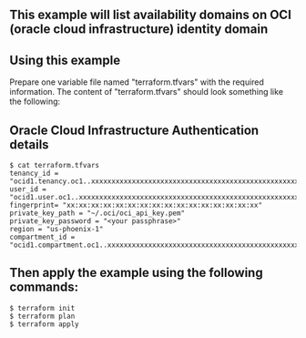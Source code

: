## This example will list availability domains on OCI (oracle cloud infrastructure) identity domain


## Using this example

Prepare one variable file named "terraform.tfvars" with the required information. The content of "terraform.tfvars" should look something like the following:


## Oracle Cloud Infrastructure Authentication details

```
$ cat terraform.tfvars
tenancy_id = "ocid1.tenancy.oc1..xxxxxxxxxxxxxxxxxxxxxxxxxxxxxxxxxxxxxxxxxxxxxxxxxxxxxxxxxxxx"
user_id = "ocid1.user.oc1..xxxxxxxxxxxxxxxxxxxxxxxxxxxxxxxxxxxxxxxxxxxxxxxxxxxxxxxxxxxx"
fingerprint= "xx:xx:xx:xx:xx:xx:xx:xx:xx:xx:xx:xx:xx:xx:xx:xx"
private_key_path = "~/.oci/oci_api_key.pem"
private_key_password = "<your passphrase>"
region = "us-phoenix-1"
compartment_id = "ocid1.compartment.oc1..xxxxxxxxxxxxxxxxxxxxxxxxxxxxxxxxxxxxxxxxxxxxxxxxxxxxxxxxxxxx"
```

## Then apply the example using the following commands:

```
$ terraform init
$ terraform plan
$ terraform apply
```
